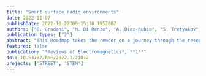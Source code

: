```yaml
---
title: "Smart surface radio environments"
date: 2022-11-07
publishDate: 2022-10-22T09:15:10.195280Z
authors: ["G. Gradoni", "M. Di Renzo", "A. Diaz-Rubio", "S. Tretyakov", "C. Caloz", "Z. Peng", "A. Alù", "G. Lerosey", "M. Fink", "V. Galdi", "T. J. Cui", "B. Frazier", "S. Anlage", "M. Salucci", "A. Massa", "Q. Cheng", "J. Wang", "S. Jin", "D. Dardari", "N. Decarli", "O. Yurduseven", "M. Matthaiou", "M. Kenney", "G. Gordon", "O. Georgiou", "C. L. Nguyen", "E. Martini", "S. Maci", "H. Wakatsuchi", "S. Phang"]
publication_types: ["2"]
abstract: "This Roadmap takes the reader on a journey through the research in electromagnetic wave propagation control via reconfigurable intelligent surfaces. Meta-surface modelling and design methods are reviewed along with physical realisation techniques. Several wireless applications are discussed, including beam-forming, focusing, imaging, localisation, and sensing, some rooted in novel architectures for future mobile communications networks towards 6G."
featured: false
publication: "*Reviews of Electromagnetics*, **1**"
doi: 10.53792/RoE/2022.1/21012
projects: ['STREET', 'STEM']
---
```

